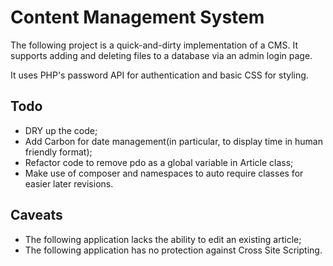 # Content Management System

The following project is a quick-and-dirty implementation of a CMS.
It supports adding and deleting files to a database via an admin login page.

It uses PHP's password API for authentication and basic CSS for styling.

## Todo

- DRY up the code;
- Add Carbon for date management(in particular, to display time in human
 friendly format);
- Refactor code to remove pdo as a global variable in Article class;
- Make use of composer and namespaces to auto require classes for easier
later revisions.

## Caveats

- The following application lacks the ability to edit an existing article;
- The following application has no protection against Cross Site Scripting.
